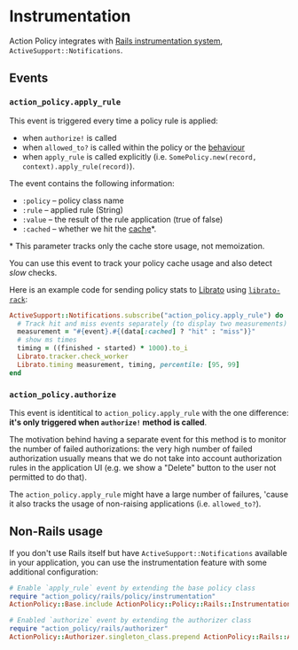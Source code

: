 # Instrumentation

Action Policy integrates with [Rails instrumentation system](https://guides.rubyonrails.org/active_support_instrumentation.html), `ActiveSupport::Notifications`.

## Events

### `action_policy.apply_rule`

This event is triggered every time a policy rule is applied:
- when `authorize!` is called
- when `allowed_to?` is called within the policy or the [behaviour](behaviour)
- when `apply_rule` is called explicitly (i.e. `SomePolicy.new(record, context).apply_rule(record)`).

The event contains the following information:
- `:policy` – policy class name
- `:rule` – applied rule (String)
- `:value` – the result of the rule application (true of false)
- `:cached` – whether we hit the [cache](caching)\*.

\* This parameter tracks only the cache store usage, not memoization.

You can use this event to track your policy cache usage and also detect _slow_ checks.

Here is an example code for sending policy stats to [Librato](https://librato.com/)
using [`librato-rack`](https://github.com/librato/librato-rack):

```ruby
ActiveSupport::Notifications.subscribe("action_policy.apply_rule") do |event, started, finished, _, data|
  # Track hit and miss events separately (to display two measurements)
  measurement = "#{event}.#{(data[:cached] ? "hit" : "miss")}"
  # show ms times
  timing = ((finished - started) * 1000).to_i
  Librato.tracker.check_worker
  Librato.timing measurement, timing, percentile: [95, 99]
end
```

### `action_policy.authorize`

This event is identitical to `action_policy.apply_rule` with the one difference:
**it's only triggered when `authorize!` method is called**.

The motivation behind having a separate event for this method is to monitor the number of failed
authorizations: the very high number of failed authorization usually means that we do not take
into account authorization rules in the application UI (e.g. we show a "Delete" button to the user not
permitted to do that).

The `action_policy.apply_rule` might have a large number of failures, 'cause it also tracks the usage of non-raising applications (i.e. `allowed_to?`).

## Non-Rails usage

If you don't use Rails itself but have `ActiveSupport::Notifications` available in your application,
you can use the instrumentation feature with some additional configuration:

```ruby
# Enable `apply_rule` event by extending the base policy class
require "action_policy/rails/policy/instrumentation"
ActionPolicy::Base.include ActionPolicy::Policy::Rails::Instrumentation

# Enabled `authorize` event by extending the authorizer class
require "action_policy/rails/authorizer"
ActionPolicy::Authorizer.singleton_class.prepend ActionPolicy::Rails::Authorizer
```
